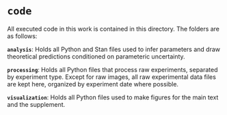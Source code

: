 # `code`

All executed code in this work is contained in this directory. The folders are 
as follows:

**`analysis`**: Holds all Python and Stan files used to infer parameters and 
draw theoretical predictions conditioned on parameteric uncertainty. 

**`processing`**: Holds all Python files that process raw experiments, separated 
by experiment type. Except for raw images, all raw experimental data files are 
kept here, organized by experiment date where possible. 

**`visualization`**: Holds all Python files used to make figures for the main 
text and the supplement. 

